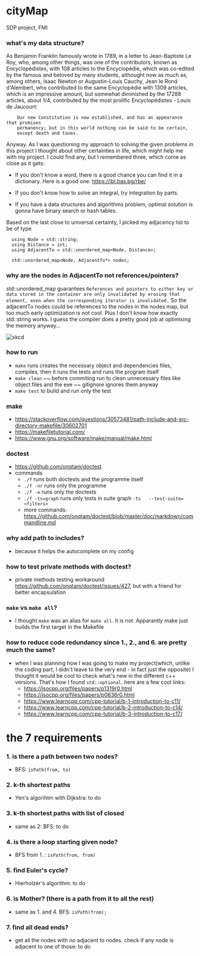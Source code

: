 # cityMap
SDP project, FMI
### what's my data structure?
As Benjamin Franklin famously wrote in 1789, in a letter to Jean-Baptiste Le Roy, 
who, among other things, was one of the contributors, known as Encyclopédistes,
with 108 articles to  the Encyclopédie, which was co-edited by the famous and
beloved by many students, althought now as much as, among others, Isaac Newton or
Augustin-Louis Cauchy, Jean le Rond d'Alembert, who contributed to the same 
Encyclopédie with 1309 articles, which is an impressive amount, but somewhat
diminished by the 17288 articles, about 1/4,  contributed by the most prolific
Encyclopédistes - Louis de Jaucourt:

```
    Our new Constitution is now established, and has an appearance that promises
    permanency; but in this world nothing can be said to be certain,
    except death and taxes.
```

Anyway.
As I was questioning my approach to solving the given problems in this project I thought
about other certainties in life, which might help me with my project. I could find any,
but I remembered three, which come as close as it gets:
- If you don't know a word, there is a good chance you can find it in a dictionary.
Here is a good one: https://ibl.bas.bg/rbe/

- If you don't know how to solve an integral, try integration by parts.

- If you have a data structures and algorithms problem, optimal solution is gonna have
binary search or hash tables.

Based on the last close to universal certainty, I picked my adjacency list to be of type
```
  using Node = std::string;
  using Distance = int;
  using AdjacentTo = std::unordered_map<Node, Distance>;

  std::unordered_map<Node, AdjacentTo*> nodes;

```
### why are the nodes in AdjacentTo not references/pointers?
std::unordered_map guarantees  ` References and pointers to either key or data
stored in the container are only invalidated by erasing that element, even when
the corresponding iterator is invalidated. ` So the adjacentTo nodes could be
references to the nodes in the nodes map, but too much early optimization
is not cool.
Plus I don't know how exactly std::string works.
I guess the compiler does a pretty good job at optimising the memory anyway...

![xkcd](https://imgs.xkcd.com/comics/optimization.png)

### how to run
- `make` runs creates the necessary object and dependencies files,
    compiles, then it runs the tests and runs the program itself
- `make clean` ~~ before commiting run  to clean unnecessary files like
    object files and the exe ~~ gitignore ignores them anyway
- `make test` to build and run only the test

### make
- https://stackoverflow.com/questions/30573481/path-include-and-src-directory-makefile/30602701
- https://makefiletutorial.com/
- https://www.gnu.org/software/make/manual/make.html

### doctest
- https://github.com/onqtam/doctest 
- commands
    - `./f` runs both doctests and the programme itself
    - `./f -nr` runs only the programme
    - `./f -e` runs only the doctests
    - `./f -ts=graph` runs only tests in suite graph `-ts   --test-suite=<filters>`
    - more commands: https://github.com/onqtam/doctest/blob/master/doc/markdown/commandline.md

### why add path to includes?
- because it helps the autocomplete on my config
   
### how to test private methods with doctest?
- private methods testing workaround https://github.com/onqtam/doctest/issues/427,
but with a friend for better encapsulation

### `make` vs `make all`?
- I thought `make` was an alias for `make all`. It is not. Apparantly make just builds
the first target in the Makefile

### how to reduce code redundancy since 1., 2., and 6. are pretty much the same?
- when I was planning how I was going to make my project(which, unlike the
coding part, I didn't leave to the very end - in fact just the opposite) I
thought it would be cool to check what's new in the different c++ versions.
That's how I found `std::optional`. here are a few cool links:
  - https://isocpp.org/files/papers/p1319r0.html
  - https://isocpp.org/files/papers/p0636r0.html
  - https://www.learncpp.com/cpp-tutorial/b-1-introduction-to-c11/
  - https://www.learncpp.com/cpp-tutorial/b-2-introduction-to-c14/
  - https://www.learncpp.com/cpp-tutorial/b-3-introduction-to-c17/

# the 7 requirements

### 1. is there a path between two nodes?
- BFS: `isPath(from, to)`

### 2. k-th shortest paths
- Yen's algorihtm with Dijkstra: to do

### 3. k-th shortest paths with list of closed
- same as 2: BFS: to do

### 4. is there a loop starting given node?
- BFS from 1. : `isPath(from, from)`

### 5. find Euler's cycle?
- Hierholzer's algorithm: to do

### 6. is Mother? (there is a path from it to all the rest)
- same as 1. and 4. BFS: `isPath(from);`

### 7. find all dead ends?
- get all the nodes with no adjacent to nodes. check if any node 
is adjacent to one of those: to do
